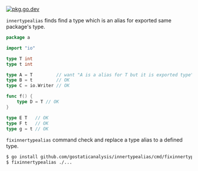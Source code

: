 [![pkg.go.dev][gopkg-badge]][gopkg]

`innertypealias` finds find a type which is an alias for exported same package's type.

```go
package a

import "io"

type T int
type t int

type A = T         // want "A is a alias for T but it is exported type"
type B = t         // OK
type C = io.Writer // OK

func f() {
	type D = T // OK
}

type E T   // OK
type F t   // OK
type g = t // OK
```

`fixinnertypealias` command check and replace a type alias to a defined type.

```sh
$ go install github.com/gostaticanalysis/innertypealias/cmd/fixinnertypealias@latest
$ fixinnertypealias ./...
```
<!-- links -->
[gopkg]: https://pkg.go.dev/github.com/gostaticanalysis/innertypealias
[gopkg-badge]: https://pkg.go.dev/badge/github.com/gostaticanalysis/innertypealias?status.svg
